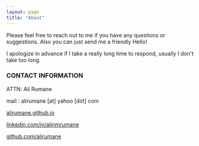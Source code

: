 ```yaml
---
layout: page
title: "About"
---
```


Please feel free to reach out to me if you have any questions or suggestions. Also you can just send me a friendly Hello!

I apologize in advance if I take a really long time to respond, usually I don't take too long.

### CONTACT INFORMATION

ATTN: Ali Rumane

mail : alirumane [at] yahoo [dot] com

[alirumane.github.io](https://alirumane.github.io/)

[linkedin.com/in/alinmrumane](www.linkedin.com/in/alinmrumane)

[github.com/alirumane](https://github.com/alirumane)

